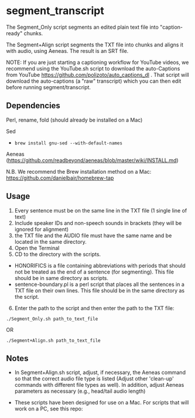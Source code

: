 # segment_transcript
The Segment_Only script segments an edited plain text file into "caption-ready" chunks. 

The Segment+Align script segments the TXT file into chunks and aligns it with audio, using Aeneas. The result is an SRT file.

NOTE: If you are just starting a captioning workflow for YouTube videos, we recommend using the YouTube.sh script to download the auto-Captions from YouTube https://github.com/polizoto/auto_captions_dl . That script will download the auto-captions (a "raw" transcript) which you can then edit before running segment/transcript.

## Dependencies

Perl, rename, fold (should already be installed on a Mac)

Sed
* `brew install gnu-sed --with-default-names`

Aeneas (https://github.com/readbeyond/aeneas/blob/master/wiki/INSTALL.md)

N.B. We recommend the Brew installation method on a Mac: https://github.com/danielbair/homebrew-tap

## Usage
1. Every sentence must be on the same line in the TXT file (1 single line of text)
2. Include speaker IDs and non-speech sounds in brackets (they will be ignored for alignment)
3. the TXT file and the AUDIO file must have the same name and be located in the same directory.
4. Open the Terminal
5. CD to the directory with the scripts.
- HONORIFICS is a file containing abbreviations with periods that should not be treated as the end of a sentence (for segmenting). This file should be in same directory as scripts. 
- sentence-boundary.pl is a perl script that places all the sentences in a TXT file on their own lines. This file should be in the same directory as the script.
6. Enter the path to the script and then enter the path to the TXT file:

`./Segment_Only.sh path_to_text_file`

OR

`./Segment+Align.sh path_to_text_file`

## Notes
- In Segment+Align.sh script, adjust, if necessary, the Aeneas command so that the correct audio file type is listed (Adjust other 'clean-up' commands with different file types as well). In addition, adjust Aeneas parameters as necessary (e.g., head/tail audio length)

- These scripts have been designed for use on a Mac. For scripts that will work on a PC, see this repo:
